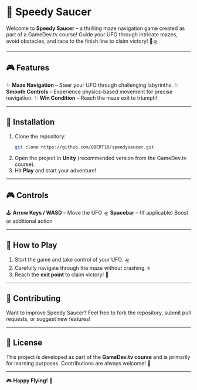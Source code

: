 # 🚀 Speedy Saucer

Welcome to **Speedy Saucer** – a thrilling maze navigation game created as part of a GameDev.tv course! Guide your UFO through intricate mazes, avoid obstacles, and race to the finish line to claim victory! 🌌🛸

---

## 🎮 Features
✨ **Maze Navigation** – Steer your UFO through challenging labyrinths.
✨ **Smooth Controls** – Experience physics-based movement for precise navigation.
✨ **Win Condition** – Reach the maze exit to triumph!

---

## 🔧 Installation
1. Clone the repository:
   ```sh
   git clone https://github.com/QBERT18/speedysaucer.git
   ```
2. Open the project in **Unity** (recommended version from the GameDev.tv course).
3. Hit **Play** and start your adventure!

---

## 🎮 Controls
🕹 **Arrow Keys / WASD** – Move the UFO
🛸 **Spacebar** – (If applicable) Boost or additional action

---

## 🚀 How to Play
1. Start the game and take control of your UFO. 🛸
2. Carefully navigate through the maze without crashing. 🌀
3. Reach the **exit point** to claim victory! 🎉

---

## 🤝 Contributing
Want to improve Speedy Saucer? Feel free to fork the repository, submit pull requests, or suggest new features!

---

## 📜 License
This project is developed as part of the **GameDev.tv course** and is primarily for learning purposes. Contributions are always welcome! 🙌

---

🎮 **Happy Flying!** 🚀
